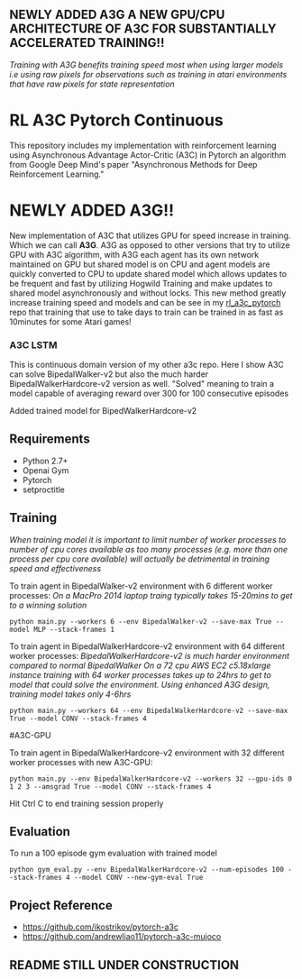 ## NEWLY ADDED A3G A NEW GPU/CPU ARCHITECTURE OF A3C FOR SUBSTANTIALLY ACCELERATED TRAINING!!

_Training with A3G benefits training speed most when using larger models i.e using raw pixels for observations such as training in atari environments that have raw pixels for state representation_

# RL A3C Pytorch Continuous

This repository includes my implementation with reinforcement learning using Asynchronous Advantage Actor-Critic (A3C) in Pytorch an algorithm from Google Deep Mind's paper "Asynchronous Methods for Deep Reinforcement Learning."

# NEWLY ADDED A3G!!

New implementation of A3C that utilizes GPU for speed increase in training. Which we can call **A3G**. A3G as opposed to other versions that try to utilize GPU with A3C algorithm, with A3G each agent has its own network maintained on GPU but shared model is on CPU and agent models are quickly converted to CPU to update shared model which allows updates to be frequent and fast by utilizing Hogwild Training and make updates to shared model asynchronously and without locks. This new method greatly increase training speed and models and can be see in my [rl_a3c_pytorch][55] repo that training that use to take days to train can be trained in as fast as 10minutes for some Atari games!

[55]: https://github.com/dgriff777/rl_a3c_pytorch

### A3C LSTM

This is continuous domain version of my other a3c repo. Here I show A3C can solve BipedalWalker-v2 but also the much harder BipedalWalkerHardcore-v2 version as well. "Solved" meaning to train a model capable of averaging reward over 300 for 100 consecutive episodes

Added trained model for BipedWalkerHardcore-v2

## Requirements

- Python 2.7+
- Openai Gym
- Pytorch
- setproctitle

## Training

_When training model it is important to limit number of worker processes to number of cpu cores available as too many processes (e.g. more than one process per cpu core available) will actually be detrimental in training speed and effectiveness_

To train agent in BipedalWalker-v2 environment with 6 different worker processes:
_On a MacPro 2014 laptop traing typically takes 15-20mins to get to a winning solution_

```
python main.py --workers 6 --env BipedalWalker-v2 --save-max True --model MLP --stack-frames 1
```

To train agent in BipedalWalkerHardcore-v2 environment with 64 different worker processes:
_BipedalWalkerHardcore-v2 is much harder environment compared to normal BipedalWalker_
_On a 72 cpu AWS EC2 c5.18xlarge instance training with 64 worker processes takes up to 24hrs to get to model that could solve the environment. Using enhanced A3G design, training model takes only 4-6hrs_

```
python main.py --workers 64 --env BipedalWalkerHardcore-v2 --save-max True --model CONV --stack-frames 4
```

#A3C-GPU

To train agent in BipedalWalkerHardcore-v2 environment with 32 different worker processes with new A3C-GPU:

```
python main.py --env BipedalWalkerHardcore-v2 --workers 32 --gpu-ids 0 1 2 3 --amsgrad True --model CONV --stack-frames 4
```

Hit Ctrl C to end training session properly

## Evaluation

To run a 100 episode gym evaluation with trained model

```
python gym_eval.py --env BipedalWalkerHardcore-v2 --num-episodes 100 --stack-frames 4 --model CONV --new-gym-eval True
```

## Project Reference

- https://github.com/ikostrikov/pytorch-a3c
- https://github.com/andrewliao11/pytorch-a3c-mujoco

## README STILL UNDER CONSTRUCTION
